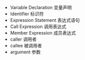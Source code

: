 - Variable Declaration  变量声明
- Identifier  标识符
- Expression Statement 表达式语句
- Call Expression 调用表达式
- Member Expression 成员表达式
- caller 调用者
- callee 被调用者
- argument 参数



